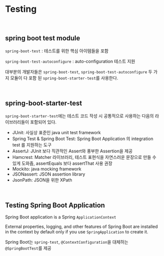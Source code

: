 # Testing

</br>

## spring boot test module

`spring-boot-test` : 테스트를 위한 핵심 아이템들을 포함

`spring-boot-test-autoconfigure` : auto-configuration 테스트 지원

대부분의 개발자들은 `spring-boot-test`, `spring-boot-test-autoconfigure` 두 가지 모듈이 다 포함 된 `spring-boot-starter-test`를 사용한다.

</br>

## spring-boot-starter-test

`spring-boot-starter-test`에는 테스트 코드 작성 시 공통적으로 사용하는 다음의 라이브러리들이 포함되어 있다.

* JUnit: 사실상 표준인 java unit test framework
* Spring Test & Spring Boot Test: Spring Boot Application 의 integration test 를 지원하는 도구
* AssertJ: JUnit 보다 직관적인 Assert와 풍부한 Assertion을 제공
* Hamcrest: Matcher 라이브러리, 테스트 표현식을 자연스러운 문장으로 만들 수 있게 도와줌, assertEquals 보다 assertThat 사용 권장
* Mockito: java mocking framework
* JSONassert: JSON assertion library
* JsonPath: JSON을 위한 XPath

</br>

## Testing Spring Boot Application

Spring Boot application is a Spring `ApplicationContext`

External properties, logging, and other features of Spring Boot are installed in the context by default only if you use `SpringApplication` to create it.

Spring Boot는 `spring-test`, `@ContextConfiguration`을 대체하는 `@SpringBootTest`를 제공
